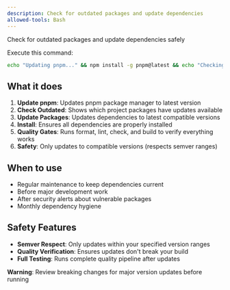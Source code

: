 ```yaml
---
description: Check for outdated packages and update dependencies
allowed-tools: Bash
---
```


Check for outdated packages and update dependencies safely

Execute this command:

```bash
echo "Updating pnpm..." && npm install -g pnpm@latest && echo "Checking project packages..." && pnpm outdated && echo "Updating packages..." && pnpm update && pnpm install && echo "Running quality checks..." && pnpm format && pnpm lint && pnpm check && pnpm build
```

## What it does

1. **Update pnpm**: Updates pnpm package manager to latest version
2. **Check Outdated**: Shows which project packages have updates available
3. **Update Packages**: Updates dependencies to latest compatible versions
4. **Install**: Ensures all dependencies are properly installed
5. **Quality Gates**: Runs format, lint, check, and build to verify everything works
6. **Safety**: Only updates to compatible versions (respects semver ranges)

## When to use

- Regular maintenance to keep dependencies current
- Before major development work
- After security alerts about vulnerable packages
- Monthly dependency hygiene

## Safety Features

- **Semver Respect**: Only updates within your specified version ranges
- **Quality Verification**: Ensures updates don't break your build
- **Full Testing**: Runs complete quality pipeline after updates

**Warning**: Review breaking changes for major version updates before running
